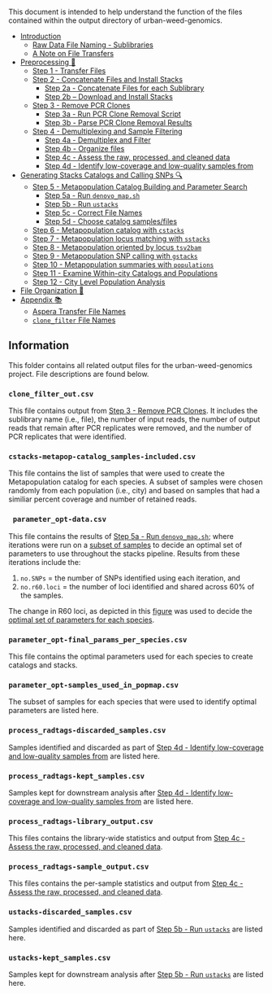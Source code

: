 This document is intended to help understand the function of the files contained within the output directory 
of urban-weed-genomics.

<!-- Do not edit the table of contents. It is updated automatically by GitHub 
Actions. -->

<!-- toc -->

- [Introduction](#introduction)
  * [Raw Data File Naming - Sublibraries](#raw-data-file-naming---sublibraries)
  * [A Note on File Transfers](#a-note-on-file-transfers)
- [Preprocessing :wrench:](#preprocessing-wrench)
  * [Step 1 - Transfer Files](#step-1---transfer-files)
  * [Step 2 - Concatenate Files and Install Stacks](#step-2---concatenate-files-and-install-stacks)
    + [Step 2a - Concatenate Files for each Sublibrary](#step-2a---concatenate-files-for-each-sublibrary)
    + [Step 2b – Download and Install Stacks](#step-2b-%E2%80%93-download-and-install-stacks)
  * [Step 3 - Remove PCR Clones](#step-3---remove-pcr-clones)
    + [Step 3a - Run PCR Clone Removal Script](#step-3a---run-pcr-clone-removal-script)
    + [Step 3b - Parse PCR Clone Removal Results](#step-3b---parse-pcr-clone-removal-results)
  * [Step 4 - Demultiplexing and Sample Filtering](#step-4---demultiplexing-and-sample-filtering)
    + [Step 4a - Demultiplex and Filter](#step-4a---demultiplex-and-filter)
    + [Step 4b - Organize files](#step-4b---organize-files)
    + [Step 4c - Assess the raw, processed, and cleaned data](#step-4c---assess-the-raw-processed-and-cleaned-data)
    + [Step 4d - Identify low-coverage and low-quality samples from](#step-4d---identify-low-coverage-and-low-quality-samples-from)
- [Generating Stacks Catalogs and Calling SNPs :mag:](#generating-stacks-catalogs-and-calling-snps-mag)
  * [Step 5 - Metapopulation Catalog Building and Parameter Search](#step-5---metapopulation-catalog-building-and-parameter-search)
    + [Step 5a - Run `denovo_map.sh`](#step-5a---run-denovo_mapsh)
    + [Step 5b - Run `ustacks`](#step-5b---run-ustacks)
    + [Step 5c - Correct File Names](#step-5c---correct-file-names)
    + [Step 5d - Choose catalog samples/files](#step-5d---choose-catalog-samplesfiles)
  * [Step 6 - Metapopulation catalog with `cstacks`](#step-6---metapopulation-catalog-with-cstacks)
  * [Step 7 - Metapopulation locus matching with `sstacks`](#step-7---metapopulation-locus-matching-with-sstacks)
  * [Step 8 - Metapopulation oriented by locus `tsv2bam`](#step-8---metapopulation-oriented-by-locus-tsv2bam)
  * [Step 9 - Metapopulation SNP calling with `gstacks`](#step-9---metapopulation-snp-calling-with-gstacks)
  * [Step 10 - Metapopulation summaries with `populations`](#step-10---metapopulation-summaries-with-populations)
  * [Step 11 - Examine Within-city Catalogs and Populations](#step-11---examine-within-city-catalogs-and-populations)
  * [Step 12 - City Level Population Analysis](#step-12---city-level-population-analysis)
- [File Organization :bookmark_tabs:](#file-organization-bookmark_tabs)
- [Appendix :books:](#appendix-books)
  * [Aspera Transfer File Names](#aspera-transfer-file-names)
  * [`clone_filter` File Names](#clone_filter-file-names)

<!-- tocstop -->

## Information

This folder contains all related output files for the urban-weed-genomics project. 
File descriptions are found below. 

### `clone_filter_out.csv`

This file contains output from [Step 3 - Remove PCR Clones](/bash/README.md/#step-3---remove-pcr-clones).
It includes the sublibrary name (i.e., file), the number of input reads, the number of output reads that
remain after PCR replicates were removed, and the number of PCR replicates that were identified. 

### `cstacks-metapop-catalog_samples-included.csv`

This file contains the list of samples that were used to create the Metapopulation catalog for each species.
A subset of samples were chosen randomly from each population (i.e., city) and based on samples that had a
similiar percent coverage and number of retained reads.

### ` parameter_opt-data.csv`

This file contains the results of [Step 5a - Run `denovo_map.sh`](/bash/README.md/#step-5a---run-denovo_mapsh);
where iterations were run on a [subset of samples](/output/parameter_opt-samples_used_in_popmap.csv) 
to decide an optimal set of parameters to use throughout the stacks pipeline. 
Results from these iterations include the:

1. `no.SNPs` = the number of SNPs identified using each iteration, and
2. `no.r60.loci` = the number of loci identified and shared across 60% of the samples. 

The change in R60 loci, as depicted in this [figure](/figures/parameter_opt_Figures.pdf) 
was used to decide the [optimal set of parameters for each species](/output/parameter_opt-final_params_per_species.csv).

### `parameter_opt-final_params_per_species.csv`

This file contains the optimal parameters used for each species to create catalogs and stacks.

### `parameter_opt-samples_used_in_popmap.csv`

The subset of samples for each species that were used to identify optimal parameters are listed here.

### `process_radtags-discarded_samples.csv`

Samples identified and discarded as part of [Step 4d - Identify low-coverage and low-quality samples from](#step-4d---identify-low-coverage-and-low-quality-samples-from)
are listed here.

### `process_radtags-kept_samples.csv`

Samples kept for downstream analysis after [Step 4d - Identify low-coverage and low-quality samples from](#step-4d---identify-low-coverage-and-low-quality-samples-from)
are listed here.

### `process_radtags-library_output.csv`

This files contains the library-wide statistics and output from [Step 4c - Assess the raw, processed, and cleaned data](#step-4c---assess-the-raw-processed-and-cleaned-data).

### `process_radtags-sample_output.csv`

This files contains the per-sample statistics and output from [Step 4c - Assess the raw, processed, and cleaned data](#step-4c---assess-the-raw-processed-and-cleaned-data).

### `ustacks-discarded_samples.csv`

Samples identified and discarded as part of [Step 5b - Run `ustacks`](#step-5b---run-ustacks) are listed here.

### `ustacks-kept_samples.csv`

Samples kept for downstream analysis after [Step 5b - Run `ustacks`](#step-5b---run-ustacks) are listed here.

